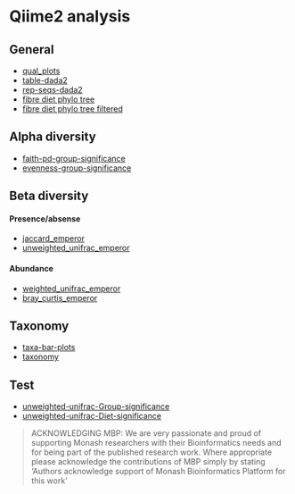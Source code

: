 # Qiime2 analysis

## General

- [qual_plots]()
- [table-dada2]()
- [rep-seqs-dada2]()
- [fibre diet phylo tree]()
- [fibre diet phylo tree filtered]()

## Alpha diversity

- [faith-pd-group-significance]()
- [evenness-group-significance]()

## Beta diversity

#### Presence/absense

- [jaccard_emperor]()
- [unweighted_unifrac_emperor]()

#### Abundance

- [weighted_unifrac_emperor]()
- [bray_curtis_emperor]()

## Taxonomy

- [taxa-bar-plots]()
- [taxonomy]()

## Test

- [unweighted-unifrac-Group-significance]()
- [unweighted-unifrac-Diet-significance]()

> ACKNOWLEDGING MBP: We are very passionate and proud of supporting Monash researchers with their Bioinformatics needs and for being part of the published research work. Where appropriate please acknowledge the contributions of MBP simply by stating ‘Authors acknowledge support of Monash Bioinformatics Platform for this work’

